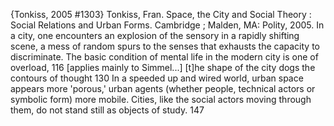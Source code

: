﻿{Tonkiss, 2005 #1303}
Tonkiss, Fran. Space, the City and Social Theory : Social Relations and Urban Forms. Cambridge ; Malden, MA: Polity, 2005.
In a city, one encounters an explosion of the sensory in a rapidly shifting scene, a mess of random spurs to the senses that exhausts the capacity to discriminate.  The basic condition of mental life in the modern city is one of overload, 116 [applies mainly to Simmel...]
[t]he shape of the city dogs the contours of thought 130
In a speeded up and wired world, urban space appears more 'porous,' urban agents  (whether people, technical actors or symbolic form) more mobile. Cities, like the social actors moving through them, do not stand still as objects of study. 147
